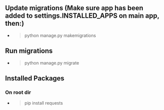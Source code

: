 ## Update migrations (Make sure app has been added to settings.INSTALLED_APPS on main app, then:)
- > python manage.py makemigrations 

## Run migrations
- > python manage.py migrate

## Installed Packages
### On root dir
- > pip install requests